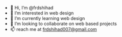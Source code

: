 - 👋 Hi, I’m @frdshihad
- 👀 I’m interested in web design
- 🌱 I’m currently learning web design
- 💞️ I’m looking to collaborate on web based projects
- 📫 reach me at frdshihad007@gmail.com

<!---
frdshihad/frdshihad is a ✨ special ✨ repository because its `README.md` (this file) appears on your GitHub profile.
You can click the Preview link to take a look at your changes.
--->
